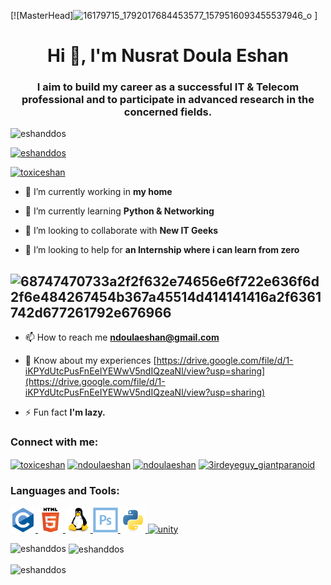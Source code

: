 [![MasterHead]![16179715_1792017684453577_1579516093455537946_o](https://user-images.githubusercontent.com/65530543/119848247-7c03f600-bf2d-11eb-8fd6-f7c0f700d582.jpg)
]
<h1 align="center">Hi 👋, I'm Nusrat Doula Eshan</h1>
<h3 align="center">I aim to build my career as a successful IT & Telecom professional and to participate in advanced research in the concerned fields.</h3>

<p align="left"> <img src="https://komarev.com/ghpvc/?username=eshanddos&label=Profile%20views&color=0e75b6&style=flat" alt="eshanddos" /> </p>

<p align="left"> <a href="https://github.com/ryo-ma/github-profile-trophy"><img src="https://github-profile-trophy.vercel.app/?username=eshanddos" alt="eshanddos" /></a> </p>

<p align="left"> <a href="https://twitter.com/toxiceshan" target="blank"><img src="https://img.shields.io/twitter/follow/toxiceshan?logo=twitter&style=for-the-badge" alt="toxiceshan" /></a> </p>

- 🔭 I’m currently working in **my home**

- 🌱 I’m currently learning **Python & Networking**

- 👯 I’m looking to collaborate with **New IT Geeks**

- 🤝 I’m looking to help for **an Internship where i can learn from zero**

![68747470733a2f2f632e74656e6f722e636f6d2f6e484267454b367a45514d414141416a2f6361742d677261792e676966](https://user-images.githubusercontent.com/65530543/119846855-4d395000-bf2c-11eb-9490-ec74f62e1400.gif)
- 
- 📫 How to reach me **ndoulaeshan@gmail.com**

- 📄 Know about my experiences [https://drive.google.com/file/d/1-iKPYdUtcPusFnEeIYEWwV5ndIQzeaNl/view?usp=sharing](https://drive.google.com/file/d/1-iKPYdUtcPusFnEeIYEWwV5ndIQzeaNl/view?usp=sharing)

- ⚡ Fun fact **I'm lazy.**

<h3 align="left">Connect with me:</h3>
<p align="left">
<a href="https://twitter.com/toxiceshan" target="blank"><img align="center" src="https://raw.githubusercontent.com/rahuldkjain/github-profile-readme-generator/neutral-icons/src/images/icons/Social/twitter.svg" alt="toxiceshan" height="30" width="40" /></a>
<a href="https://linkedin.com/in/ndoulaeshan" target="blank"><img align="center" src="https://raw.githubusercontent.com/rahuldkjain/github-profile-readme-generator/neutral-icons/src/images/icons/Social/linked-in-alt.svg" alt="ndoulaeshan" height="30" width="40" /></a>
<a href="https://fb.com/ndoulaeshan" target="blank"><img align="center" src="https://raw.githubusercontent.com/rahuldkjain/github-profile-readme-generator/neutral-icons/src/images/icons/Social/facebook.svg" alt="ndoulaeshan" height="30" width="40" /></a>
<a href="https://instagram.com/3irdeyeguy_giantparanoid" target="blank"><img align="center" src="https://raw.githubusercontent.com/rahuldkjain/github-profile-readme-generator/neutral-icons/src/images/icons/Social/instagram.svg" alt="3irdeyeguy_giantparanoid" height="30" width="40" /></a>
</p>

<h3 align="left">Languages and Tools:</h3>
<p align="left"> <a href="https://www.cprogramming.com/" target="_blank"> <img src="https://raw.githubusercontent.com/devicons/devicon/master/icons/c/c-original.svg" alt="c" width="40" height="40"/> </a> <a href="https://www.w3.org/html/" target="_blank"> <img src="https://raw.githubusercontent.com/devicons/devicon/master/icons/html5/html5-original-wordmark.svg" alt="html5" width="40" height="40"/> </a> <a href="https://www.linux.org/" target="_blank"> <img src="https://raw.githubusercontent.com/devicons/devicon/master/icons/linux/linux-original.svg" alt="linux" width="40" height="40"/> </a> <a href="https://www.photoshop.com/en" target="_blank"> <img src="https://raw.githubusercontent.com/devicons/devicon/master/icons/photoshop/photoshop-line.svg" alt="photoshop" width="40" height="40"/> </a> <a href="https://www.python.org" target="_blank"> <img src="https://raw.githubusercontent.com/devicons/devicon/master/icons/python/python-original.svg" alt="python" width="40" height="40"/> </a> <a href="https://unity.com/" target="_blank"> <img src="https://www.vectorlogo.zone/logos/unity3d/unity3d-icon.svg" alt="unity" width="40" height="40"/> </a> </p>

<p><img align="left" src="https://github-readme-stats.vercel.app/api/top-langs?username=eshanddos&show_icons=true&locale=en&layout=compact" alt="eshanddos" /></p>

<p>&nbsp;<img align="center" src="https://github-readme-stats.vercel.app/api?username=eshanddos&show_icons=true&locale=en" alt="eshanddos" /></p>

<p><img align="center" src="https://github-readme-streak-stats.herokuapp.com/?user=eshanddos&" alt="eshanddos" /></p>
